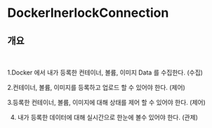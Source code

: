 ﻿# DockerInerlockConnection

## 개요

<br />

1.Docker 에서 내가 등록한 컨테이너, 볼륨, 이미지 Data 를 수집한다. (수집)


2.컨테이너, 볼륨, 이미지를 등록하고 업로드 할 수 있어야 한다. (제어)


3.등록한 컨테이너, 볼륨, 이미지에 대해 상태를 제어 할 수 있어야 한다. (제어)


4. 내가 등록한 데이터에 대해 실시간으로 한눈에 볼수 있어야 한다. (관제)


<br/>

